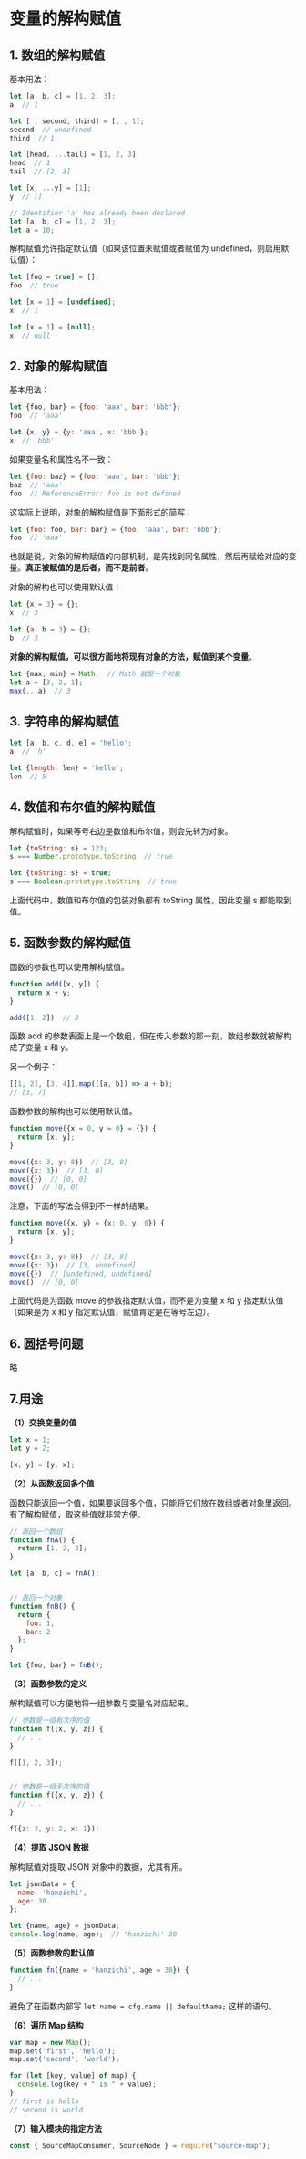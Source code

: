 # 变量的解构赋值

## 1. 数组的解构赋值

基本用法：

```javascript
let [a, b, c] = [1, 2, 3];
a  // 1

let [ , second, third] = [, , 1];
second  // undefined
third  // 1

let [head, ...tail] = [1, 2, 3];
head  // 1
tail  // [2, 3]

let [x, ...y] = [1];
y  // []

// Identifier 'a' has already been declared
let [a, b, c] = [1, 2, 3];
let a = 10;
```

解构赋值允许指定默认值（如果该位置未赋值或者赋值为 undefined，则启用默认值）：

```javascript
let [foo = true] = [];
foo  // true

let [x = 1] = [undefined];
x  // 1

let [x = 1] = [null];
x  // null
```

## 2. 对象的解构赋值

基本用法：

```javascript
let {foo, bar} = {foo: 'aaa', bar: 'bbb'};
foo  // 'aaa'

let {x, y} = {y: 'aaa', x: 'bbb'};
x  // 'bbb'
```

如果变量名和属性名不一致：

```javascript
let {foo: baz} = {foo: 'aaa', bar: 'bbb'};
baz  // 'aaa'
foo  // ReferenceError: foo is not defined
```

这实际上说明，对象的解构赋值是下面形式的简写：

```javascript
let {foo: foo, bar: bar} = {foo: 'aaa', bar: 'bbb'};
foo  // 'aaa'
```

也就是说，对象的解构赋值的内部机制，是先找到同名属性，然后再赋给对应的变量。**真正被赋值的是后者，而不是前者**。

对象的解构也可以使用默认值：

```javascript
let {x = 3} = {};
x  // 3

let {a: b = 3} = {};
b  // 3
```

**对象的解构赋值，可以很方面地将现有对象的方法，赋值到某个变量**。

```javascript
let {max, min} = Math;  // Math 就是一个对象
let a = [3, 2, 1];
max(...a)  // 3
```

## 3. 字符串的解构赋值

```javascript
let [a, b, c, d, e] = 'hello';
a  // 'h'

let {length: len} = 'hello';
len  // 5
```

## 4. 数值和布尔值的解构赋值

解构赋值时，如果等号右边是数值和布尔值，则会先转为对象。

```javascript
let {toString: s} = 123;
s === Number.prototype.toString  // true

let {toString: s} = true;
s === Boolean.prototype.toString  // true
```

上面代码中，数值和布尔值的包装对象都有 toString 属性，因此变量 s 都能取到值。


## 5. 函数参数的解构赋值

函数的参数也可以使用解构赋值。

```javascript
function add([x, y]) {
  return x + y;
}

add([1, 2])  // 3
```

函数 add 的参数表面上是一个数组，但在传入参数的那一刻，数组参数就被解构成了变量 x 和 y。

另一个例子：

```javascript
[[1, 2], [3, 4]].map(([a, b]) => a + b);
// [3, 7]
```

函数参数的解构也可以使用默认值。

```javascript
function move({x = 0, y = 0} = {}) {
  return [x, y];
}

move({x: 3, y: 8})  // [3, 8]
move({x: 3})  // [3, 0]
move({})  // [0, 0]
move()  // [0, 0]
```

注意，下面的写法会得到不一样的结果。

```javascript
function move({x, y} = {x: 0, y: 0}) {
  return [x, y];
}

move({x: 3, y: 8})  // [3, 8]
move({x: 3})  // [3, undefined]
move({})  // [undefined, undefined]
move()  // [0, 0]
```

上面代码是为函数 move 的参数指定默认值，而不是为变量 x 和 y 指定默认值（如果是为 x 和 y 指定默认值，赋值肯定是在等号左边）。

## 6. 圆括号问题

略

## 7.用途

**（1）交换变量的值**

```javascript
let x = 1;
let y = 2;

[x, y] = [y, x];
```

**（2）从函数返回多个值**

函数只能返回一个值，如果要返回多个值，只能将它们放在数组或者对象里返回。有了解构赋值，取这些值就非常方便。

```javascript
// 返回一个数组
function fnA() {
  return [1, 2, 3];
}

let [a, b, c] = fnA();


// 返回一个对象
function fnB() {
  return {
    foo: 1,
    bar: 2
  };
}

let {foo, bar} = fnB();
```

**（3）函数参数的定义**

解构赋值可以方便地将一组参数与变量名对应起来。

```javascript
// 参数是一组有次序的值
function f([x, y, z]) {
  // ...
}

f([1, 2, 3]);


// 参数是一组无次序的值
function f({x, y, z}) {
  // ...
}

f({z: 3, y: 2, x: 1});
```

**（4）提取 JSON 数据**

解构赋值对提取 JSON 对象中的数据，尤其有用。

```javascript
let jsonData = {
  name: 'hanzichi',
  age: 30
};

let {name, age} = jsonData;
console.log(name, age);  // 'hanzichi' 30
```

**（5）函数参数的默认值**

```javascript
function fn({name = 'hanzichi', age = 30}) {
  // ...
}
```

避免了在函数内部写 `let name = cfg.name || defaultName;` 这样的语句。

**（6）遍历 Map 结构**

```javascript
var map = new Map();
map.set('first', 'hello');
map.set('second', 'world');

for (let [key, value] of map) {
  console.log(key + " is " + value);
}
// first is hello
// second is world
```

**（7）输入模块的指定方法**

```javascript
const { SourceMapConsumer, SourceNode } = require("source-map");
```

